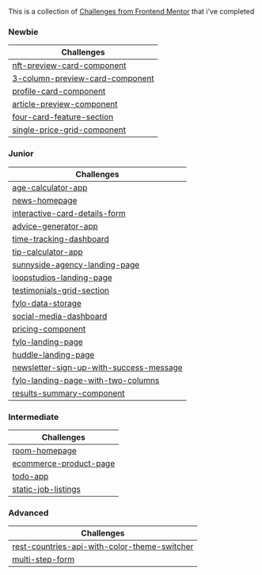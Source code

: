This is a collection of [Challenges from Frontend Mentor](https://yup03.github.io/Front-End-mentor/) that i've completed

### Newbie

| Challenges                                                                                                   |
| ------------------------------------------------------------------------------------------------------------ |
| [nft-preview-card-component](https://yup03.github.io/Front-End-mentor/nft-preview-card-component)            |
| [3-column-preview-card-component](https://yup03.github.io/Front-End-mentor/3-column-preview-card-component/) |
| [profile-card-component](https://yup03.github.io/Front-End-mentor/profile-card-component)                    |
| [article-preview-component](https://yup03.github.io/Front-End-mentor/article-preview-component)              |
| [four-card-feature-section](https://yup03.github.io/Front-End-mentor/four-card-feature-section)              |
| [single-price-grid-component](https://yup03.github.io/Front-End-mentor/single-price-grid-component/)         |

### Junior

| Challenges                                                                                                         |
| ------------------------------------------------------------------------------------------------------------------ |
| [age-calculator-app](https://yup03.github.io/Front-End-mentor/age-calculator-app)                                  |
| [news-homepage](https://yup03.github.io/Front-End-mentor/news-homepage)                                            |
| [interactive-card-details-form](https://interactive-card-details-form-main-re.netlify.app/)                        |
| [advice-generator-app](https://yup03.github.io/Front-End-mentor/advice-generator-app)                              |
| [time-tracking-dashboard](https://yup03.github.io/Front-End-mentor/time-tracking-dashboard)                        |
| [tip-calculator-app](https://yup03.github.io/Front-End-mentor/tip-calculator-app)                                  |
| [sunnyside-agency-landing-page](https://yup03.github.io/Front-End-mentor/sunnyside-agency-landing-page/)           |
| [loopstudios-landing-page](https://yup03.github.io/Front-End-mentor/loopstudios--landing-page/)                    |
| [testimonials-grid-section](https://yup03.github.io/Front-End-mentor/testimonials-grid-section/)                   |
| [fylo-data-storage](https://yup03.github.io/Front-End-mentor/fylo-data-storage-component/)                         |
| [social-media-dashboard](https://yup03.github.io/Front-End-mentor/social-media-dashboard-with-theme-switcher/)     |
| [pricing-component](https://yup03.github.io/Front-End-mentor/pricing-component-with-toggle)                        |
| [fylo-landing-page](https://yup03.github.io/Front-End-mentor/fylo-landing-page-with-two-columns)                   |
| [huddle-landing-page](https://yup03.github.io/Front-End-mentor/huddle-landing-page-with-curved-sections)           |
| [newsletter-sign-up-with-success-message](https://newsletter-sign-up-re.netlify.app/)                              |
| [fylo-landing-page-with-two-columns](https://yup03.github.io/Front-End-mentor/fylo-landing-page-with-two-columns/) |
| [results-summary-component](https://yup03.github.io/Front-End-mentor/results-summary-component/)                   |

### Intermediate

| Challenges                                                                       |
| -------------------------------------------------------------------------------- |
| [room-homepage](https://yup03.github.io/Front-End-mentor/room-homepage/)         |
| [ecommerce-product-page](https://ecommerce-product-page-main-5r4q.onrender.com/) |
| [todo-app](https://todo-app-main-re.netlify.app/)                                |
| [static-job-listings](https://static-job-listings.onrender.com/)                 |

### Advanced

| Challenges                                                                                                   |
| ------------------------------------------------------------------------------------------------------------ |
| [rest-countries-api-with-color-theme-switcher](https://countries-with-color-theme-switcher-next.vercel.app/) |
| [multi-step-form](https://multi-step-form-h4ro.onrender.com/)                                                |
